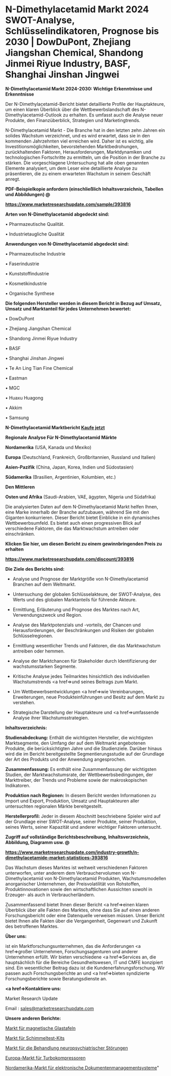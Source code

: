 # N-Dimethylacetamid Markt 2024 SWOT-Analyse, Schlüsselindikatoren, Prognose bis 2030 | DowDuPont, Zhejiang Jiangshan Chemical, Shandong Jinmei Riyue Industry, BASF, Shanghai Jinshan Jingwei

<strong>N-Dimethylacetamid Markt 2024-2030: Wichtige Erkenntnisse und Erkenntnisse</strong>

Der N-Dimethylacetamid-Bericht bietet detaillierte Profile der Hauptakteure, um einen klaren Überblick über die Wettbewerbslandschaft des N-Dimethylacetamid-Outlook zu erhalten. Es umfasst auch die Analyse neuer Produkte, den Finanzüberblick, Strategien und Marketingtrends.

N-Dimethylacetamid Markt - Die Branche hat in den letzten zehn Jahren ein solides Wachstum verzeichnet, und es wird erwartet, dass sie in den kommenden Jahrzehnten viel erreichen wird. Daher ist es wichtig, alle Investitionsmöglichkeiten, bevorstehenden Marktbedrohungen, zurückhaltenden Faktoren, Herausforderungen, Marktdynamiken und technologischen Fortschritte zu ermitteln, um die Position in der Branche zu stärken. Die vorgeschlagene Untersuchung hat alle oben genannten Elemente analysiert, um dem Leser eine detaillierte Analyse zu präsentieren, die zu einem erwarteten Wachstum in seinem Geschäft anregt.



<strong><b>PDF-Beispielkopie anfordern (einschließlich Inhaltsverzeichnis, Tabellen und Abbildungen) @ </b></strong>

<strong><a href=https://www.marketresearchupdate.com/sample/393816>

<strong>https://www.marketresearchupdate.com/sample/393816</u></a></strong></strong>



<strong>Arten von N-Dimethylacetamid abgedeckt sind:</strong>

• Pharmazeutische Qualität.

• Industrietaugliche Qualität



<strong>Anwendungen von N-Dimethylacetamid abgedeckt sind:</strong>

• Pharmazeutische Industrie

• Faserindustrie

• Kunststoffindustrie

• Kosmetikindustrie

• Organische Synthese



<strong>Die folgenden Hersteller werden in diesem Bericht in Bezug auf Umsatz, Umsatz und Marktanteil für jedes Unternehmen bewertet:</strong>

• DowDuPont

• Zhejiang Jiangshan Chemical

• Shandong Jinmei Riyue Industry

• BASF

• Shanghai Jinshan Jingwei

• Te An Ling Tian Fine Chemical

• Eastman

• MGC

• Huaxu Huagong

• Akkim

• Samsung



<strong>N-Dimethylacetamid Marktbericht <a href=https://www.marketresearchupdate.com/buynow/393816>Kaufe jetzt</a></strong>



<strong>Regionale Analyse Für N-Dimethylacetamid Märkte</strong>



<strong>Nordamerika</strong> (USA, Kanada und Mexiko)



<strong>Europa</strong> (Deutschland, Frankreich, Großbritannien, Russland und Italien)



<strong>Asien-Pazifik</strong> (China, Japan, Korea, Indien und Südostasien)



<strong>Südamerika</strong> (Brasilien, Argentinien, Kolumbien, etc.)



<strong>Den Mittleren</strong> 

<strong>Osten und Afrika</strong> (Saudi-Arabien, VAE, ägypten, Nigeria und Südafrika)

Die analysierten Daten auf dem N-Dimethylacetamid Markt helfen Ihnen, eine Marke innerhalb der Branche aufzubauen, während Sie mit den Giganten konkurrieren. Dieser Bericht bietet Einblicke in ein dynamisches Wettbewerbsumfeld. Es bietet auch einen progressiven Blick auf verschiedene Faktoren, die das Marktwachstum antreiben oder einschränken.



<strong>Klicken Sie hier, um diesen Bericht zu einem gewinnbringenden Preis zu erhalten
</strong>

<strong><a href=https://www.marketresearchupdate.com/discount/393816>https://www.marketresearchupdate.com/discount/393816</b></u></strong></a>



<strong>Die Ziele des Berichts sind:</strong>

- Analyse und Prognose der Marktgröße von N-Dimethylacetamid Branchen auf dem Weltmarkt.

- Untersuchung der globalen Schlüsselakteure, der SWOT-Analyse, des Werts und des globalen Marktanteils für führende Akteure.

- Ermittlung, Erläuterung und Prognose des Marktes nach Art, Verwendungszweck und Region.

- Analyse des Marktpotenzials und -vorteils, der Chancen und Herausforderungen, der Beschränkungen und Risiken der globalen Schlüsselregionen.

- Ermittlung wesentlicher Trends und Faktoren, die das Marktwachstum antreiben oder hemmen.

- Analyse der Marktchancen für Stakeholder durch Identifizierung der wachstumsstarken Segmente.

- Kritische Analyse jedes Teilmarktes hinsichtlich des individuellen Wachstumstrends <a href=>und</a> seines Beitrags zum Markt.

- Um Wettbewerbsentwicklungen <a href=>wie</a> Vereinbarungen, Erweiterungen, neue Produkteinführungen und Besitz auf dem Markt zu verstehen.

- Strategische Darstellung der Hauptakteure und <a href=>umfas</a>sende Analyse ihrer Wachstumsstrategien.



<strong>Inhaltsverzeichnis:</strong>



<strong>Studienabdeckung:</strong> Enthält die wichtigsten Hersteller, die wichtigsten Marktsegmente, den Umfang der auf dem Weltmarkt angebotenen Produkte, die berücksichtigten Jahre und die Studienziele. Darüber hinaus wird die im Bericht bereitgestellte Segmentierungsstudie auf der Grundlage der Art des Produkts und der Anwendung angesprochen.



<strong>Zusammenfassung:</strong> Es enthält eine Zusammenfassung der wichtigsten Studien, der Marktwachstumsrate, der Wettbewerbsbedingungen, der Markttreiber, der Trends und Probleme sowie der makroskopischen Indikatoren.



<strong>Produktion nach Regionen:</strong> In diesem Bericht werden Informationen zu Import und Export, Produktion, Umsatz und Hauptakteuren aller untersuchten regionalen Märkte bereitgestellt.



<strong>Herstellerprofil:</strong> Jeder in diesem Abschnitt beschriebene Spieler wird auf der Grundlage einer SWOT-Analyse, seiner Produkte, seiner Produktion, seines Werts, seiner Kapazität und anderer wichtiger Faktoren untersucht.



<strong><b>Zugriff auf vollständige Berichtsbeschreibung, Inhaltsverzeichnis, Abbildung, Diagramm usw. @ </b></strong>

<strong><a href=https://www.marketresearchupdate.com/industry-growth/n-dimethylacetamide-market-statistices-393816>https://www.marketresearchupdate.com/industry-growth/n-dimethylacetamide-market-statistices-393816</a></strong>

Das Wachstum dieses Marktes ist weltweit verschiedenen Faktoren unterworfen, unter anderem dem Verbrauchervolumen von N-Dimethylacetamid von N-Dimethylacetamid Produkten, Wachstumsmodellen anorganischer Unternehmen, der Preisvolatilität von Rohstoffen, Produktinnovationen sowie den wirtschaftlichen Aussichten sowohl in Erzeuger- als auch in Verbraucherländern.

Zusammenfassend bietet Ihnen dieser Bericht <a href=>einen</a> klaren Überblick über alle Fakten des Marktes, ohne dass Sie auf einen anderen Forschungsbericht oder eine Datenquelle verweisen müssen. Unser Bericht bietet Ihnen alle Fakten über die Vergangenheit, Gegenwart und Zukunft des betroffenen Marktes.



<strong>Über uns:</strong>

 ist ein Marktforschungsunternehmen, das die Anforderungen <a href=>großer</a> Unternehmen, Forschungsagenturen und anderer Unternehmen erfüllt. Wir bieten verschiedene <a href=>Services</a> an, die hauptsächlich für die Bereiche Gesundheitswesen, IT und CMFE konzipiert sind. Ein wesentlicher Beitrag dazu ist die Kundenerfahrungsforschung. Wir passen auch Forschungsberichte an und <a href=>bieten</a> syndizierte Forschungsberichte sowie Beratungsdienste an.



<strong><a href=>Kontaktiere uns:</a></strong>

Market Research Update

Email : sales@marketresearchupdate.com



<strong>Unsere anderen Berichte:</strong>

<a href=https://www.linkedin.com/pulse/magnetic-glass-boards-market-strategic-insights>Markt für magnetische Glastafeln</a>

<a href=https://www.linkedin.com/pulse/mold-test-kit-market-outlooks-2023-size-players>Markt für Schimmeltest-Kits</a>

<a href=https://www.linkedin.com/pulse/neuropsychiatric-disorders-treatment-market-size-share>Markt für die Behandlung neuropsychiatrischer Störungen</a>

<a href=https://www.linkedin.com/pulse/europe-turbo-compressor-market-growing>Europa-Markt für Turbokompressoren</a>

<a href=https://www.linkedin.com/pulse/north-america-electronic-document-management-system-market>Nordamerika-Markt für elektronische Dokumentenmanagementsysteme</a>"
